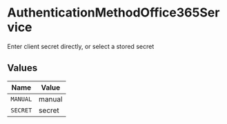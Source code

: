 # AuthenticationMethodOffice365Service

Enter client secret directly, or select a stored secret


## Values

| Name     | Value    |
| -------- | -------- |
| `MANUAL` | manual   |
| `SECRET` | secret   |